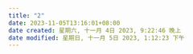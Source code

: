 ```yaml
---
title: "2"
date: 2023-11-05T13:16:01+08:00
date created: 星期六, 十一月 4日 2023, 9:22:46 晚上
date modified: 星期日, 十一月 5日 2023, 1:12:23 下午
---
```







